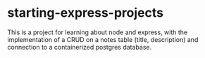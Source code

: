 # starting-express-projects
This is a project for learning about node and express, with the implementation of a CRUD on a notes table (title, description) and connection to a containerized postgres database.
